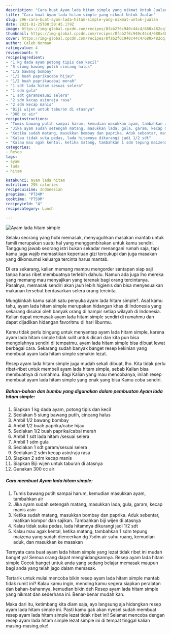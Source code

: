 ```yaml
---
description: "Cara buat Ayam lada hitam simple yang nikmat Untuk Jualan"
title: "Cara buat Ayam lada hitam simple yang nikmat Untuk Jualan"
slug: 296-cara-buat-ayam-lada-hitam-simple-yang-nikmat-untuk-jualan
date: 2021-01-25T08:50:45.179Z
image: https://img-global.cpcdn.com/recipes/8fab2f6c940c44c4/680x482cq70/ayam-lada-hitam-simple-foto-resep-utama.jpg
thumbnail: https://img-global.cpcdn.com/recipes/8fab2f6c940c44c4/680x482cq70/ayam-lada-hitam-simple-foto-resep-utama.jpg
cover: https://img-global.cpcdn.com/recipes/8fab2f6c940c44c4/680x482cq70/ayam-lada-hitam-simple-foto-resep-utama.jpg
author: Caleb Norman
ratingvalue: 4
reviewcount: 9
recipeingredient:
- "1 kg dada ayam potong tipis dan kecil"
- "5 siung bawang putih cincang halus"
- "1/2 bawang bombay"
- "1/2 buah paprikacabe hijau"
- "1/2 buah paprikacabai merah"
- "1 sdt lada hitam sesuai selera"
- "1 sdm gula"
- "1 sdt garamsesuai selera"
- "2 sdm kecap asinraja rasa"
- "2 sdm kecap manis"
- "Biji wijen untuk taburan di atasnya"
- "300 cc air"
recipeinstructions:
- "Tumis bawang putih sampai harum, kemudian masukkan ayam, tambahkan air"
- "Jika ayam sudah setengah matang, masukkan lada, gula, garam, kecap manis asin"
- "Ketika sudah matang, masukkan bombay dan paprika. Aduk sebentar, matikan kompor dan sajikan. Tambahkan biji wijen di atasnya"
- "Kalau tidak suka pedas, lada hitamnya dikurangi jadi 1/2 sdt"
- "Kalau mau agak kental, ketika matang, tambahkan 1 sdm tepung maizena yang sudah diencerkan dg 7sdm air suhu ruang, kemudian aduk, dan masukkan ke masakan"
categories:
- Resep
tags:
- ayam
- lada
- hitam

katakunci: ayam lada hitam 
nutrition: 295 calories
recipecuisine: Indonesian
preptime: "PT34M"
cooktime: "PT59M"
recipeyield: "4"
recipecategory: Lunch

---
```



![Ayam lada hitam simple](https://img-global.cpcdn.com/recipes/8fab2f6c940c44c4/680x482cq70/ayam-lada-hitam-simple-foto-resep-utama.jpg)

Selaku seorang yang hobi memasak, menyuguhkan masakan mantab untuk famili merupakan suatu hal yang menggembirakan untuk kamu sendiri. Tanggung jawab seorang istri bukan sekadar menangani rumah saja, tapi kamu juga wajib memastikan keperluan gizi tercukupi dan juga masakan yang dikonsumsi keluarga tercinta harus mantab.

Di era  sekarang, kalian memang mampu mengorder santapan siap saji tanpa harus ribet membuatnya terlebih dahulu. Namun ada juga lho mereka yang memang mau menyajikan yang terenak bagi orang tercintanya. Pasalnya, memasak sendiri akan jauh lebih higienis dan bisa menyesuaikan makanan tersebut berdasarkan selera orang tercinta. 



Mungkinkah kamu salah satu penyuka ayam lada hitam simple?. Asal kamu tahu, ayam lada hitam simple merupakan hidangan khas di Indonesia yang sekarang disukai oleh banyak orang di hampir setiap wilayah di Indonesia. Kalian dapat memasak ayam lada hitam simple sendiri di rumahmu dan dapat dijadikan hidangan favoritmu di hari liburmu.

Kamu tidak perlu bingung untuk menyantap ayam lada hitam simple, karena ayam lada hitam simple tidak sulit untuk dicari dan kita pun bisa mengolahnya sendiri di tempatmu. ayam lada hitam simple bisa dibuat lewat berbagai cara. Sekarang sudah banyak banget resep kekinian yang membuat ayam lada hitam simple semakin lezat.

Resep ayam lada hitam simple juga mudah sekali dibuat, lho. Kita tidak perlu ribet-ribet untuk membeli ayam lada hitam simple, sebab Kalian bisa membuatnya di rumahmu. Bagi Kalian yang mau mencobanya, inilah resep membuat ayam lada hitam simple yang enak yang bisa Kamu coba sendiri.

<!--inarticleads1-->

##### Bahan-bahan dan bumbu yang digunakan dalam pembuatan Ayam lada hitam simple:

1. Siapkan 1 kg dada ayam, potong tipis dan kecil
1. Sediakan 5 siung bawang putih, cincang halus
1. Ambil 1/2 bawang bombay
1. Ambil 1/2 buah paprika/cabe hijau
1. Sediakan 1/2 buah paprika/cabai merah
1. Ambil 1 sdt lada hitam /sesuai selera
1. Ambil 1 sdm gula
1. Sediakan 1 sdt garam/sesuai selera
1. Sediakan 2 sdm kecap asin/raja rasa
1. Siapkan 2 sdm kecap manis
1. Siapkan Biji wijen untuk taburan di atasnya
1. Gunakan 300 cc air




<!--inarticleads2-->

##### Cara membuat Ayam lada hitam simple:

1. Tumis bawang putih sampai harum, kemudian masukkan ayam, tambahkan air
1. Jika ayam sudah setengah matang, masukkan lada, gula, garam, kecap manis asin
1. Ketika sudah matang, masukkan bombay dan paprika. Aduk sebentar, matikan kompor dan sajikan. Tambahkan biji wijen di atasnya
1. Kalau tidak suka pedas, lada hitamnya dikurangi jadi 1/2 sdt
1. Kalau mau agak kental, ketika matang, tambahkan 1 sdm tepung maizena yang sudah diencerkan dg 7sdm air suhu ruang, kemudian aduk, dan masukkan ke masakan




Ternyata cara buat ayam lada hitam simple yang lezat tidak ribet ini mudah banget ya! Semua orang dapat menghidangkannya. Resep ayam lada hitam simple Cocok banget untuk anda yang sedang belajar memasak maupun bagi anda yang telah jago dalam memasak.

Tertarik untuk mulai mencoba bikin resep ayam lada hitam simple mantab tidak rumit ini? Kalau kamu ingin, mending kamu segera siapkan peralatan dan bahan-bahannya, kemudian bikin deh Resep ayam lada hitam simple yang nikmat dan sederhana ini. Benar-benar mudah kan. 

Maka dari itu, ketimbang kita diam saja, ayo langsung aja hidangkan resep ayam lada hitam simple ini. Pasti kamu gak akan nyesel sudah membuat resep ayam lada hitam simple lezat tidak ribet ini! Selamat mencoba dengan resep ayam lada hitam simple lezat simple ini di tempat tinggal kalian masing-masing,oke!.

